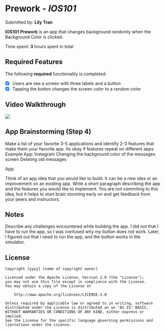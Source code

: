 # Prework - *IOS101*

Submitted by: **Lily Tran**

**IOS101 Prework** is an app that changes background randomly when the Background Color is clicked. 

Time spent: **3** hours spent in total

## Required Features

The following **required** functionality is completed:

- [x] Users are see a screen with three labels and a button
- [x] Tapping the button changes the screen color to a random color
 
## Video Walkthrough

   <div>
    <a href="https://www.loom.com/share/0f79f9b121bb4ad29b7f98a8be6e4614">
      <img style="max-width:300px;" src="https://cdn.loom.com/sessions/thumbnails/0f79f9b121bb4ad29b7f98a8be6e4614-75f99535ba58a3df-full-play.gif">
    </a>
  </div>

## App Brainstorming (Step 4)
Make a list of your favorite 3-5 applications and identify 2-3 features that make them your favorite app. Its okay if features repeat on different apps
Example App: Instagram
Changing the background color of the messages screen
Deleting old messages

App:

Think of an app idea that you would like to build. It can be a new idea or an improvement on an existing app. Write a short paragraph describing the app and the features you would like to implement. You are not commiting to this idea, but it helps to start brain storming early on and get feedback from your peers and instructors.

## Notes

Describe any challenges encountered while building the app.
I did not that I have to run the app, so I was confused why my button does not work. Later, I figured out that I need to run the app, and the button works in the simulator.

## License

    Copyright [yyyy] [name of copyright owner]

    Licensed under the Apache License, Version 2.0 (the "License");
    you may not use this file except in compliance with the License.
    You may obtain a copy of the License at

        http://www.apache.org/licenses/LICENSE-2.0

    Unless required by applicable law or agreed to in writing, software
    distributed under the License is distributed on an "AS IS" BASIS,
    WITHOUT WARRANTIES OR CONDITIONS OF ANY KIND, either express or implied.
    See the License for the specific language governing permissions and
    limitations under the License.
